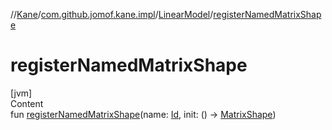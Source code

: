 //[Kane](../../index.md)/[com.github.jomof.kane.impl](../index.md)/[LinearModel](index.md)/[registerNamedMatrixShape](register-named-matrix-shape.md)



# registerNamedMatrixShape  
[jvm]  
Content  
fun [registerNamedMatrixShape](register-named-matrix-shape.md)(name: [Id](../index.md#%5Bcom.github.jomof.kane.impl%2FId%2F%2F%2FPointingToDeclaration%2F%5D%2FClasslikes%2F-2119759707), init: () -> [MatrixShape](../-matrix-shape/index.md))  



